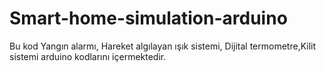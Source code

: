 # Smart-home-simulation-arduino
  Bu kod Yangın alarmı, Hareket algılayan ışık sistemi, Dijital termometre,Kilit sistemi arduino kodlarını içermektedir.
